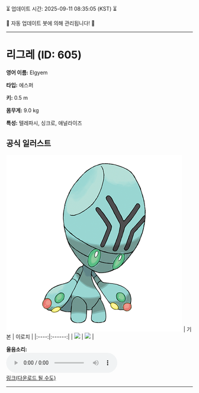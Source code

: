 
⏳ 업데이트 시간: 2025-09-11 08:35:05 (KST) ⏳

🤖 자동 업데이트 봇에 의해 관리됩니다! 🤖

---

# 리그레 (ID: 605)
**영어 이름:** Elgyem

**타입:** 에스퍼

**키:** 0.5 m

**몸무게:** 9.0 kg

**특성:** 텔레파시, 싱크로, 애널라이즈

## 공식 일러스트
![](https://raw.githubusercontent.com/PokeAPI/sprites/master/sprites/pokemon/other/official-artwork/605.png)
| 기본 | 이로치 |
|:----:|:------:|
| <img src="http://play.pokemonshowdown.com/sprites/ani/elgyem.gif" width="200"> | <img src="http://play.pokemonshowdown.com/sprites/ani-shiny/elgyem.gif" width="200"> |

**울음소리:**<br><audio controls src="https://raw.githubusercontent.com/PokeAPI/cries/main/cries/pokemon/latest/605.ogg"></audio><br> [링크(다운로드 될 수도)](https://raw.githubusercontent.com/PokeAPI/cries/main/cries/pokemon/latest/605.ogg)


---
